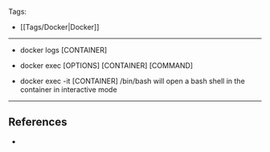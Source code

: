 Tags:
- [[Tags/Docker|Docker]]
---
- docker logs [CONTAINER]
- docker exec [OPTIONS] [CONTAINER] [COMMAND]

- docker exec -it [CONTAINER] /bin/bash will open a bash shell in the container in interactive mode
---
## References
- 